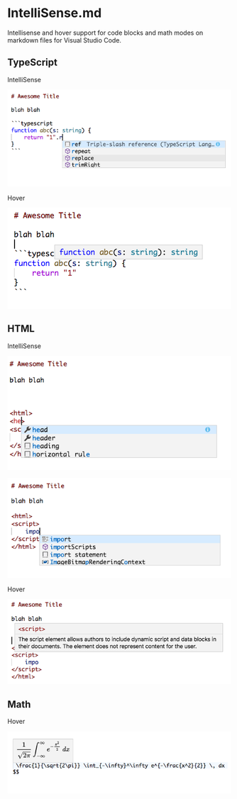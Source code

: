# <span>IntelliSense.md</span>

Intellisense and hover support for code blocks and math modes on markdown files for Visual Studio Code.

## TypeScript

IntelliSense

![typescript completion](https://raw.githubusercontent.com/tamuratak/vscode-markdown-intellisense/master/demo/typescriptCompletion.png)

Hover

![typescript hover](https://raw.githubusercontent.com/tamuratak/vscode-markdown-intellisense/master/demo/typescriptHover.png)

## HTML

IntelliSense

![html intellisense](https://raw.githubusercontent.com/tamuratak/vscode-markdown-intellisense/master/demo/htmlCompletion.png)

![js intellisense in html](https://raw.githubusercontent.com/tamuratak/vscode-markdown-intellisense/master/demo/htmlJsCompletion.png)

Hover

![html hover](https://raw.githubusercontent.com/tamuratak/vscode-markdown-intellisense/master/demo/htmlHover.png)

## Math

Hover

![math hover preview](https://raw.githubusercontent.com/tamuratak/vscode-markdown-intellisense/master/demo/mathHover.png)
